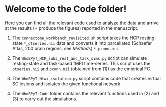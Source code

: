 # Welcome to the Code folder!  

Here you can find all the relevant code used to analyze the data and arrive at the results (+ produce the figures) reported in the manuscript.  

1) The `connectome_workbench_revisited.sh` script takes the HCP resting-state `*_dtseries.nii` data and converts it into parcellated (Schaefer Atlas, 200 brain regions, see *Methods*) `*_pconn.nii`.
   
2) The `WhoBPyT_HCP_subs_rest_and_task_sims.py` script can simulate resting-state and task-based fMRI time-series. This script uses the `ptseries.nii` and `pconn.nii` (obtained from (1)) as the empirical FC.

3) The `WhoBPyT_Ntwx_isolation.py` script contains code that creates virtual SC lesions and isolates the given functional network.

4) The `WhoBPyT_Code` folder contains the relevant functions used in (2) and (3) to carry out the simulations. 
